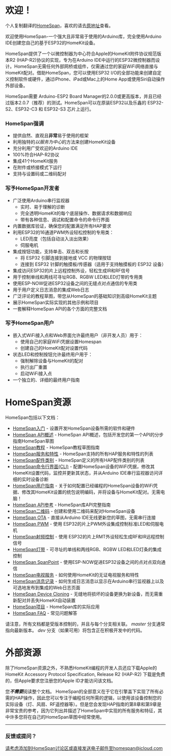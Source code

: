 # 欢迎！

个人复制翻译的[HomeSpan](https://github.com/HomeSpan/HomeSpan)，喜欢的请去[原地址](https://github.com/HomeSpan/HomeSpan)查看。

欢迎使用HomeSpan-一个强大且非常易于使用的Arduino库，完全使用Arduino IDE创建您自己的基于ESP32的HomeKit设备。

HomeSpan提供了一个以微控制器为中心符合Apple的HomeKit附件协议规范版本R2 (HAP-R2)协议的实现，专为在Arduino IDE中运行的ESP32微控制器而设计。HomeSpan无需任何外部网桥或组件，仅需通过您的家庭WiFi网络直接与HomeKit配对。借助HomeSpan，您可以使用ESP32 I/O的全部功能来创建自定义控制软件或硬件，通过iPhone、iPad或Mac上的Home App或使用Siri自动操作外部设备。

HomeSpan需要 Arduino-ESP2 Board Manager的2.0.0或更高版本，并且已经过版本2.0.7（推荐）的测试。HomeSpan可以在原装ESP32以及乐鑫的 ESP32-S2、ESP32-C3 和 ESP32-S3 芯片上运行。

### HomeSpan强调

* 提供自然、直观且**非常**易于使用的框架
* 利用独特的*以服务为中心*的方法来创建HomeKit设备
* 充分利用广受欢迎的Arduino IDE
* 100%符合HAP-R2协议
* 集成41个HomeKit服务
* 在附件或桥接模式下运行
* 支持与设置码或二维码配对

### 写予HomeSpan开发者

* 广泛使用Arduino串行监视器
  * 实时、易于理解的诊断
  * 完全透明HomeKit的每个底层操作、数据请求和数据响应
  * 带有各种信息、调试和配置命令的命令行界面
* 内置数据库验证，确保您的配置满足所有HAP要求
* 利用ESP32的16通道PWM外设轻松控制的专用类：
  * LED亮度（包括自动淡入淡出效果）
  * 伺服电机
* 集成按钮功能，支持单击、双击和长按
  * 将 ESP32 引脚连接到接地或 VCC 的物理按钮
  * 连接到 ESP32 针脚的触摸板/传感器（适用于支持触摸板的 ESP32 设备）
* 集成访问ESP32的片上远程控制外设，轻松生成IR和RF信号
* 用于控制单线和两线可寻址RGB、RGBW LED和LED灯带的专用类
* 使用ESP-NOW促进ESP32设备之间的无缝点对点通信的专用类
* 用于用户定义日志消息的集成Web日志
* 广泛评论的教程草图，带您从HomeSpan的基础知识到高级HomeKit主题
* 展示HomeSpan实际实现的其他示例和项目
* 一套解释HomeSpan API的各个方面的完整文档

### 写予HomeSpan用户

* 嵌入式WiFi接入点和Web界面允许最终用户（非开发人员）用于：
  * 使用自己的家庭WiFi凭据设置Homespan
  * 创建自己的HomeKit配对设置代码
* 状态LED和控制按钮允许最终用户用于：
  * 强制解除设备与HomeKit的配对
  * 执行出厂重置
  * 启动WiFi接入点
* 一个独立的、详细的最终用户指南

# HomeSpan资源

HomeSpan包括以下文档：

* [HomeSpan入门](https://github.com/abackup/HomeSpan-zh/blob/master/docs/GettingStarted.md) - 设置开发HomeSpan设备所需的软件和硬件
* [HomeSpan API概述](https://github.com/abackup/HomeSpan-zh/blob/master/docs/Overview.md) - HomeSpan API概述，包括开发您的第一个API的分步指南HomeSpan草图
* [HomeSpan教程](https://github.com/abackup/HomeSpan-zh/blob/master/docs/Tutorials.md) - HomeSpan教程草图指南
* [HomeSpan服务和特性](https://github.com/abackup/HomeSpan-zh/blob/master/docs/ServiceList.md) - HomeSpan支持的所有HAP服务和特性的列表
* [HomeSpan配件类别](https://github.com/abackup/HomeSpan-zh/blob/master/docs/Categories.md) - HomeSpan定义的所有HAP配件类别的列表
* [HomeSpan命令行界面(CLI)](https://github.com/abackup/HomeSpan-zh/blob/master/docs/CLI.md) - 配置HomeSpan设备的WiFi凭据，修改其HomeKit设置代码，监控并更新其状态，并从Arduino IDE串行监视器访问详细的实时设备诊断
* [HomeSpan用户指南](https://github.com/abackup/HomeSpan-zh/blob/master/docs/UserGuide.md) - 关于如何配置已经编程的HomeSpan设备的WiFi凭据、修改其HomeKit设置的统包说明编码，并将设备与HomeKit配对。无需电脑！
* [HomeSpan API参考](https://github.com/abackup/HomeSpan-zh/blob/master/docs/Reference.md) - HomeSpan库API完整指南
* [HomeSpan二维码](https://github.com/abackup/HomeSpan-zh/blob/master/docs/QRCodes.md) - 创建和使用二维码来配对HomeSpan设备
* [HomeSpan OTA](https://github.com/abackup/HomeSpan-zh/blob/master/docs/OTA.md) - 直接从Arduino IDE无线更新您的草图，无需串行连接
* [HomeSpan PWM](https://github.com/abackup/HomeSpan-zh/blob/master/docs/PWM.md) - 使用 ESP32的片上PWM外设集成控制标准LED和伺服电机
* [HomeSpan射频控制](https://github.com/abackup/HomeSpan-zh/blob/master/docs/RMT.md) - 使用 ESP32的片上RMT外设轻松生成RF和IR远程控制信号
* [HomeSpan灯带](https://github.com/abackup/HomeSpan-zh/blob/master/docs/Pixels.md) - 可寻址的单线和两线RGB、RGBW LED和LED灯条的集成控制
* [HomeSpan SpanPoint](https://github.com/abackup/HomeSpan-zh/blob/master/docs/NOW.md) - 使用ESP-NOW促进ESP32设备之间的点对点双向通信
* [HomeSpan电视服务](https://github.com/abackup/HomeSpan-zh/blob/master/docs/TVServices.md) - 如何使用HomeKit的无证电视服务和特性
* [HomeSpan消息记录](https://github.com/abackup/HomeSpan-zh/blob/master/docs/Logging.md) - 如何生成日志消息以显示在Arduino串行监视器上以及可选地发布到集成的Web日志页面
* [HomeSpan Device Cloning](https://github.com/abackup/HomeSpan-zh/blob/master/docs/Cloning.md) - 无缝地将损坏的设备更换为新设备，而无需重新配对并丢失HomeKit自动装置
* [HomeSpan项目](https://github.com/topics/homespan) - HomeSpan库的实际应用
* [HomeSpan FAQ](https://github.com/abackup/HomeSpan-zh/blob/master/docs/FAQ.md) - 常见问题解答

请注意，所有文档都是受版本控制的，并且与每个分支相关联。 *master* 分支通常指向最新版本。 *dev* 分支（如果可用）将包含正在积极开发中的代码。

# 外部资源

除了HomeSpan资源之外，不熟悉HomeKit编程的开发人员还应下载Apple的HomeKit Accessory Protocol Specification, Release R2 (HAP-R2) 下载是免费的，但Apple要求您注册您的Apple ID才能访问该文档。

您***不需要***阅读整个文档。 HomeSpan的全部意义在于它在引擎盖下实现了所有必需的HAP操作，因此您可以专注于编程任何所需的逻辑，以使用该设备控制您的实际设备（灯、风扇、RF遥控器等）。但是您会发现HAP指南的第8章和第9章是非常宝贵的参考，因为它列出并描述了HomeSpan中实现的所有服务和特征，其中许多您将在自己的HomeSpan草图中经常使用。

---

### 反馈或提问？

请考虑添加到HomeSpan讨论区或直接发送电子邮件至homespan@icloud.com
